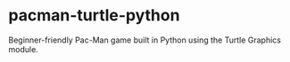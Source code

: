 # pacman-turtle-python
Beginner-friendly Pac-Man game built in Python using the Turtle Graphics module.
